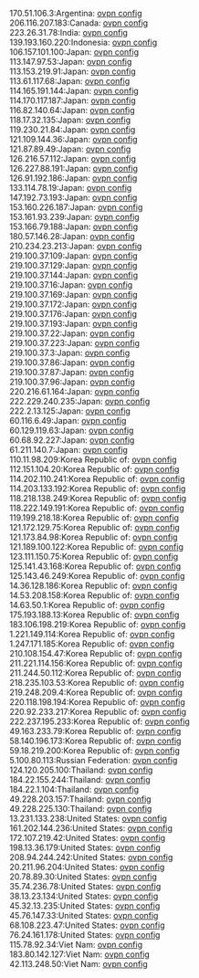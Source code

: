 170.51.106.3:Argentina: [ovpn config](vpn/170_51_106_3.ovpn)  
206.116.207.183:Canada: [ovpn config](vpn/206_116_207_183.ovpn)  
223.26.31.78:India: [ovpn config](vpn/223_26_31_78.ovpn)  
139.193.160.220:Indonesia: [ovpn config](vpn/139_193_160_220.ovpn)  
106.157.101.100:Japan: [ovpn config](vpn/106_157_101_100.ovpn)  
113.147.97.53:Japan: [ovpn config](vpn/113_147_97_53.ovpn)  
113.153.219.91:Japan: [ovpn config](vpn/113_153_219_91.ovpn)  
113.61.117.68:Japan: [ovpn config](vpn/113_61_117_68.ovpn)  
114.165.191.144:Japan: [ovpn config](vpn/114_165_191_144.ovpn)  
114.170.117.187:Japan: [ovpn config](vpn/114_170_117_187.ovpn)  
116.82.140.64:Japan: [ovpn config](vpn/116_82_140_64.ovpn)  
118.17.32.135:Japan: [ovpn config](vpn/118_17_32_135.ovpn)  
119.230.21.84:Japan: [ovpn config](vpn/119_230_21_84.ovpn)  
121.109.144.36:Japan: [ovpn config](vpn/121_109_144_36.ovpn)  
121.87.89.49:Japan: [ovpn config](vpn/121_87_89_49.ovpn)  
126.216.57.112:Japan: [ovpn config](vpn/126_216_57_112.ovpn)  
126.227.88.191:Japan: [ovpn config](vpn/126_227_88_191.ovpn)  
126.91.192.186:Japan: [ovpn config](vpn/126_91_192_186.ovpn)  
133.114.78.19:Japan: [ovpn config](vpn/133_114_78_19.ovpn)  
147.192.73.193:Japan: [ovpn config](vpn/147_192_73_193.ovpn)  
153.160.226.187:Japan: [ovpn config](vpn/153_160_226_187.ovpn)  
153.161.93.239:Japan: [ovpn config](vpn/153_161_93_239.ovpn)  
153.166.79.188:Japan: [ovpn config](vpn/153_166_79_188.ovpn)  
180.57.146.28:Japan: [ovpn config](vpn/180_57_146_28.ovpn)  
210.234.23.213:Japan: [ovpn config](vpn/210_234_23_213.ovpn)  
219.100.37.109:Japan: [ovpn config](vpn/219_100_37_109.ovpn)  
219.100.37.129:Japan: [ovpn config](vpn/219_100_37_129.ovpn)  
219.100.37.144:Japan: [ovpn config](vpn/219_100_37_144.ovpn)  
219.100.37.16:Japan: [ovpn config](vpn/219_100_37_16.ovpn)  
219.100.37.169:Japan: [ovpn config](vpn/219_100_37_169.ovpn)  
219.100.37.172:Japan: [ovpn config](vpn/219_100_37_172.ovpn)  
219.100.37.176:Japan: [ovpn config](vpn/219_100_37_176.ovpn)  
219.100.37.193:Japan: [ovpn config](vpn/219_100_37_193.ovpn)  
219.100.37.22:Japan: [ovpn config](vpn/219_100_37_22.ovpn)  
219.100.37.223:Japan: [ovpn config](vpn/219_100_37_223.ovpn)  
219.100.37.3:Japan: [ovpn config](vpn/219_100_37_3.ovpn)  
219.100.37.86:Japan: [ovpn config](vpn/219_100_37_86.ovpn)  
219.100.37.87:Japan: [ovpn config](vpn/219_100_37_87.ovpn)  
219.100.37.96:Japan: [ovpn config](vpn/219_100_37_96.ovpn)  
220.216.61.164:Japan: [ovpn config](vpn/220_216_61_164.ovpn)  
222.229.240.235:Japan: [ovpn config](vpn/222_229_240_235.ovpn)  
222.2.13.125:Japan: [ovpn config](vpn/222_2_13_125.ovpn)  
60.116.6.49:Japan: [ovpn config](vpn/60_116_6_49.ovpn)  
60.129.119.63:Japan: [ovpn config](vpn/60_129_119_63.ovpn)  
60.68.92.227:Japan: [ovpn config](vpn/60_68_92_227.ovpn)  
61.211.140.7:Japan: [ovpn config](vpn/61_211_140_7.ovpn)  
110.11.98.209:Korea Republic of: [ovpn config](vpn/110_11_98_209.ovpn)  
112.151.104.20:Korea Republic of: [ovpn config](vpn/112_151_104_20.ovpn)  
114.202.110.241:Korea Republic of: [ovpn config](vpn/114_202_110_241.ovpn)  
114.203.133.192:Korea Republic of: [ovpn config](vpn/114_203_133_192.ovpn)  
118.218.138.249:Korea Republic of: [ovpn config](vpn/118_218_138_249.ovpn)  
118.222.149.191:Korea Republic of: [ovpn config](vpn/118_222_149_191.ovpn)  
119.199.218.18:Korea Republic of: [ovpn config](vpn/119_199_218_18.ovpn)  
121.172.129.75:Korea Republic of: [ovpn config](vpn/121_172_129_75.ovpn)  
121.173.84.98:Korea Republic of: [ovpn config](vpn/121_173_84_98.ovpn)  
121.189.100.122:Korea Republic of: [ovpn config](vpn/121_189_100_122.ovpn)  
123.111.150.75:Korea Republic of: [ovpn config](vpn/123_111_150_75.ovpn)  
125.141.43.168:Korea Republic of: [ovpn config](vpn/125_141_43_168.ovpn)  
125.143.46.249:Korea Republic of: [ovpn config](vpn/125_143_46_249.ovpn)  
14.36.128.186:Korea Republic of: [ovpn config](vpn/14_36_128_186.ovpn)  
14.53.208.158:Korea Republic of: [ovpn config](vpn/14_53_208_158.ovpn)  
14.63.50.1:Korea Republic of: [ovpn config](vpn/14_63_50_1.ovpn)  
175.193.188.13:Korea Republic of: [ovpn config](vpn/175_193_188_13.ovpn)  
183.106.198.219:Korea Republic of: [ovpn config](vpn/183_106_198_219.ovpn)  
1.221.149.114:Korea Republic of: [ovpn config](vpn/1_221_149_114.ovpn)  
1.247.171.185:Korea Republic of: [ovpn config](vpn/1_247_171_185.ovpn)  
210.108.154.47:Korea Republic of: [ovpn config](vpn/210_108_154_47.ovpn)  
211.221.114.156:Korea Republic of: [ovpn config](vpn/211_221_114_156.ovpn)  
211.244.50.112:Korea Republic of: [ovpn config](vpn/211_244_50_112.ovpn)  
218.235.103.53:Korea Republic of: [ovpn config](vpn/218_235_103_53.ovpn)  
219.248.209.4:Korea Republic of: [ovpn config](vpn/219_248_209_4.ovpn)  
220.118.198.194:Korea Republic of: [ovpn config](vpn/220_118_198_194.ovpn)  
220.92.233.217:Korea Republic of: [ovpn config](vpn/220_92_233_217.ovpn)  
222.237.195.233:Korea Republic of: [ovpn config](vpn/222_237_195_233.ovpn)  
49.163.233.79:Korea Republic of: [ovpn config](vpn/49_163_233_79.ovpn)  
58.140.196.173:Korea Republic of: [ovpn config](vpn/58_140_196_173.ovpn)  
59.18.219.200:Korea Republic of: [ovpn config](vpn/59_18_219_200.ovpn)  
5.100.80.113:Russian Federation: [ovpn config](vpn/5_100_80_113.ovpn)  
124.120.205.100:Thailand: [ovpn config](vpn/124_120_205_100.ovpn)  
184.22.155.244:Thailand: [ovpn config](vpn/184_22_155_244.ovpn)  
184.22.1.104:Thailand: [ovpn config](vpn/184_22_1_104.ovpn)  
49.228.203.157:Thailand: [ovpn config](vpn/49_228_203_157.ovpn)  
49.228.225.130:Thailand: [ovpn config](vpn/49_228_225_130.ovpn)  
13.231.133.238:United States: [ovpn config](vpn/13_231_133_238.ovpn)  
161.202.144.236:United States: [ovpn config](vpn/161_202_144_236.ovpn)  
172.107.219.42:United States: [ovpn config](vpn/172_107_219_42.ovpn)  
198.13.36.179:United States: [ovpn config](vpn/198_13_36_179.ovpn)  
208.94.244.242:United States: [ovpn config](vpn/208_94_244_242.ovpn)  
20.211.96.204:United States: [ovpn config](vpn/20_211_96_204.ovpn)  
20.78.89.30:United States: [ovpn config](vpn/20_78_89_30.ovpn)  
35.74.236.78:United States: [ovpn config](vpn/35_74_236_78.ovpn)  
38.13.23.134:United States: [ovpn config](vpn/38_13_23_134.ovpn)  
45.32.13.235:United States: [ovpn config](vpn/45_32_13_235.ovpn)  
45.76.147.33:United States: [ovpn config](vpn/45_76_147_33.ovpn)  
68.108.223.47:United States: [ovpn config](vpn/68_108_223_47.ovpn)  
76.24.161.178:United States: [ovpn config](vpn/76_24_161_178.ovpn)  
115.78.92.34:Viet Nam: [ovpn config](vpn/115_78_92_34.ovpn)  
183.80.142.127:Viet Nam: [ovpn config](vpn/183_80_142_127.ovpn)  
42.113.248.50:Viet Nam: [ovpn config](vpn/42_113_248_50.ovpn)  
